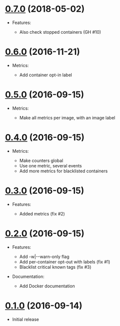 # [0.7.0](https://github.com/camptocamp/upkick/releases/tag/0.7.0) (2018-05-02)

* Features:

  - Also check stopped containers (GH #10)

# [0.6.0](https://github.com/camptocamp/upkick/releases/tag/0.6.0) (2016-11-21)

* Metrics:

  - Add container opt-in label

# [0.5.0](https://github.com/camptocamp/upkick/releases/tag/0.5.0) (2016-09-15)

* Metrics:

  - Make all metrics per image, with an image label

# [0.4.0](https://github.com/camptocamp/upkick/releases/tag/0.4.0) (2016-09-15)

* Metrics:

  - Make counters global
  - Use one metric, several events
  - Add more metrics for blacklisted containers

# [0.3.0](https://github.com/camptocamp/upkick/releases/tag/0.3.0) (2016-09-15)

* Features:

  - Added metrics (fix #2)

# [0.2.0](https://github.com/camptocamp/upkick/releases/tag/0.2.0) (2016-09-15)

* Features:

  - Add -w|--warn-only flag
  - Add per-container opt-out with labels (fix #1)
  - Blacklist critical known tags (fix #3)

* Documentation:

  - Add Docker documentation

# [0.1.0](https://github.com/camptocamp/upkick/releases/tag/0.1.0) (2016-09-14)

* Initial release
